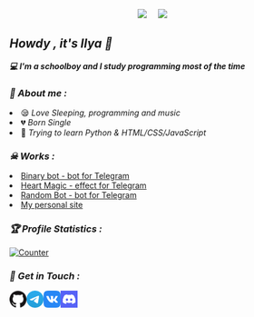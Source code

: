 <!-- Github README -->
<p align="center"><a href="https://github.com/NoLupiPls">
<img height="165" src="https://github-readme-stats.vercel.app/api?username=NoLupiPls&show_icons=true&include_all_commits=true&theme=react&cache_seconds=3200&hide_border=true" /></a>
&nbsp;&nbsp;&nbsp;
<a href="https://github.com/NoLupiPls"><img src="https://github-readme-stats.vercel.app/api/top-langs/?username=NoLupiPls&layout=compact&theme=react&hide_border=true" />
</a></p>

<h2><b><i>Howdy , it's Ilya 👋</i></b></h2>
<b><i>💻 I'm a schoolboy and I study programming most of the time</i></b>

<h3><b><i>🤠 About me :</i></b></h3>
<li> 😪 <i>Love Sleeping, programming and music</i></li>
<li> 💔 <i>Born Single</i></li>
<li> 🐍 <i>Trying to learn Python & HTML/CSS/JavaScript</i></li>


<h3><b><i>☠ Works :</i></b></h3>
<li> <a href="https://github.com/NoLupiPls/Binary_Bot">Binary bot - bot for Telegram</a>
<li> <a href="https://github.com/NoLupiPls/HeartMagic">Heart Magic - effect for Telegram</a>
<li> <a href="https://github.com/NoLupiPls/RandomBot">Random Bot - bot for Telegram</a>
<li> <a href="https://github.com/NoLupiPls/Personal_Site">My personal site</a>

<h3><b><i>🏆 Profile Statistics :</i></b></h3>
<a href="https://github.com/NoLupiPls"><img height="25" title="Counter" src="https://komarev.com/ghpvc/?username=NoLupiPls&color=blueviolet&style=flat-square"></a>

<h3><b><i>📡 Get in Touch :</i></b></h3>
<a href="https://github.com/NoLupiPls"><img align="left" title="Github" alt="Github" width="30px" src="assets/github.png" /></a>
<a href="https://t.me/NoLupiPls"><img align="left" title="Messenger" alt="Messenger" width="30px" src="assets/telegram.png" /></a>
<a href="https://vk.com/NoLupi"><img align="left" title="VK" alt="VK" width="30px" src="assets/vk.png"
<a href="https://discord.gg/97jAT48kBp"><img align="left" title="Discord Server" alt="Discord" width="30px" src="assets/discord.png" /></a>
